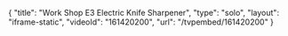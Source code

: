 {
    "title": "Work Shop E3 Electric Knife Sharpener",
    "type": "solo",
    "layout": "iframe-static",
    "videoId": "161420200",
    "url": "\/tvpembed\/161420200"
}